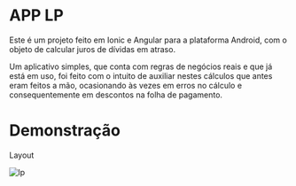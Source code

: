 # APP LP

Este é um projeto feito em Ionic e Angular para a plataforma Android, com o objeto de calcular juros de dívidas em atraso.

Um aplicativo simples, que conta com regras de negócios reais e que já está em uso, foi feito com o intuito de auxiliar nestes cálculos que antes eram feitos a mão, ocasionando às vezes em erros no cálculo e consequentemente em descontos na folha de pagamento.

# Demonstração

Layout

![lp](https://github.com/jonatassouta/LP-App-Ionic/assets/44308032/60f81e3a-dc36-451c-8250-6a49c79297f5)

